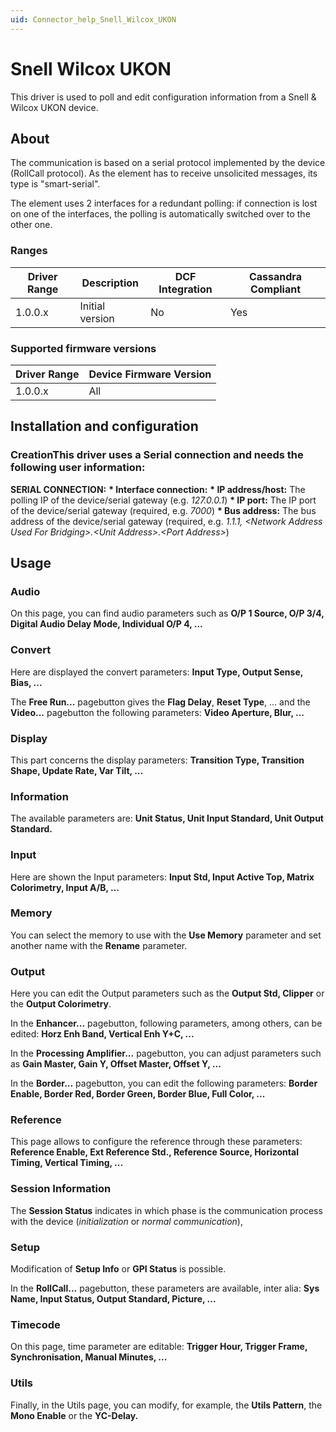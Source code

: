 ```yaml
---
uid: Connector_help_Snell_Wilcox_UKON
---
```


# Snell Wilcox UKON

This driver is used to poll and edit configuration information from a Snell & Wilcox UKON device.

## About

The communication is based on a serial protocol implemented by the device (RollCall protocol). As the element has to receive unsolicited messages, its type is "smart-serial".

The element uses 2 interfaces for a redundant polling: if connection is lost on one of the interfaces, the polling is automatically switched over to the other one.

### Ranges

| **Driver Range** | **Description** | **DCF Integration** | **Cassandra Compliant** |
|------------------|-----------------|---------------------|-------------------------|
| 1.0.0.x          | Initial version | No                  | Yes                     |

### Supported firmware versions

| **Driver Range** | **Device Firmware Version** |
|------------------|-----------------------------|
| 1.0.0.x          | All                         |

## Installation and configuration

### CreationThis driver uses a Serial connection and needs the following user information:

**SERIAL CONNECTION:**
**\* Interface connection:**
**\* IP address/host:** The polling IP of the device/serial gateway (e.g. *127.0.0.1*)
**\* IP port:** The IP port of the device/serial gateway (required, e.g. *7000*)
**\* Bus address:** The bus address of the device/serial gateway (required, e.g. *1.1.1, \<Network Address Used For Bridging\>.\<Unit Address\>.\<Port Address\>*)

## Usage

### Audio

On this page, you can find audio parameters such as **O/P 1 Source, O/P 3/4, Digital Audio Delay Mode, Individual O/P 4, ...**

### Convert

Here are displayed the convert parameters: **Input Type, Output Sense, Bias, ...**

The **Free Run...** pagebutton gives the **Flag Delay**, **Reset Type**, ... and the **Video...** pagebutton the following parameters: **Video Aperture, Blur, ...**

### Display

This part concerns the display parameters: **Transition Type, Transition Shape, Update Rate, Var Tilt, ...**

### Information

The available parameters are: **Unit Status, Unit Input Standard, Unit Output Standard.**

### Input

Here are shown the Input parameters: **Input Std, Input Active Top, Matrix Colorimetry, Input A/B, ...**

### Memory

You can select the memory to use with the **Use Memory** parameter and set another name with the **Rename** parameter.

### Output

Here you can edit the Output parameters such as the **Output Std, Clipper** or the **Output Colorimetry**.

In the **Enhancer...** pagebutton, following parameters, among others, can be edited: **Horz Enh Band, Vertical Enh Y+C, ...**

In the **Processing Amplifier...** pagebutton, you can adjust parameters such as **Gain Master, Gain Y, Offset Master, Offset Y, ...**

In the **Border...** pagebutton, you can edit the following parameters: **Border Enable, Border Red, Border Green, Border Blue, Full Color, ...**

### Reference

This page allows to configure the reference through these parameters: **Reference Enable, Ext Reference Std., Reference Source, Horizontal Timing, Vertical Timing, ...**

### Session Information

The **Session Status** indicates in which phase is the communication process with the device (*initialization* or *normal communication*),

### Setup

Modification of **Setup Info** or **GPI Status** is possible.

In the **RollCall...** pagebutton, these parameters are available, inter alia: **Sys Name, Input Status, Output Standard, Picture, ...**

### Timecode

On this page, time parameter are editable: **Trigger Hour, Trigger Frame, Synchronisation, Manual Minutes, ...**

### Utils

Finally, in the Utils page, you can modify, for example, the **Utils Pattern**, the **Mono Enable** or the **YC-Delay.**
